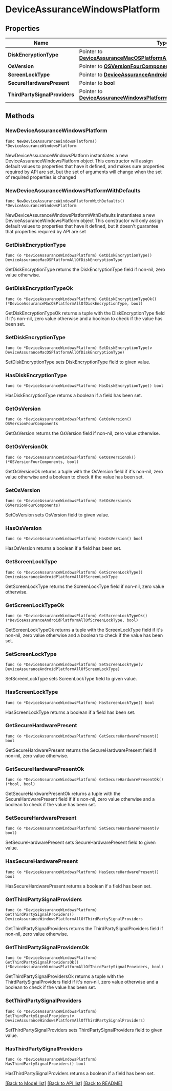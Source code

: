 # DeviceAssuranceWindowsPlatform

## Properties

Name | Type | Description | Notes
------------ | ------------- | ------------- | -------------
**DiskEncryptionType** | Pointer to [**DeviceAssuranceMacOSPlatformAllOfDiskEncryptionType**](DeviceAssuranceMacOSPlatformAllOfDiskEncryptionType.md) |  | [optional] 
**OsVersion** | Pointer to [**OSVersionFourComponents**](OSVersionFourComponents.md) |  | [optional] 
**ScreenLockType** | Pointer to [**DeviceAssuranceAndroidPlatformAllOfScreenLockType**](DeviceAssuranceAndroidPlatformAllOfScreenLockType.md) |  | [optional] 
**SecureHardwarePresent** | Pointer to **bool** |  | [optional] 
**ThirdPartySignalProviders** | Pointer to [**DeviceAssuranceWindowsPlatformAllOfThirdPartySignalProviders**](DeviceAssuranceWindowsPlatformAllOfThirdPartySignalProviders.md) |  | [optional] 

## Methods

### NewDeviceAssuranceWindowsPlatform

`func NewDeviceAssuranceWindowsPlatform() *DeviceAssuranceWindowsPlatform`

NewDeviceAssuranceWindowsPlatform instantiates a new DeviceAssuranceWindowsPlatform object
This constructor will assign default values to properties that have it defined,
and makes sure properties required by API are set, but the set of arguments
will change when the set of required properties is changed

### NewDeviceAssuranceWindowsPlatformWithDefaults

`func NewDeviceAssuranceWindowsPlatformWithDefaults() *DeviceAssuranceWindowsPlatform`

NewDeviceAssuranceWindowsPlatformWithDefaults instantiates a new DeviceAssuranceWindowsPlatform object
This constructor will only assign default values to properties that have it defined,
but it doesn't guarantee that properties required by API are set

### GetDiskEncryptionType

`func (o *DeviceAssuranceWindowsPlatform) GetDiskEncryptionType() DeviceAssuranceMacOSPlatformAllOfDiskEncryptionType`

GetDiskEncryptionType returns the DiskEncryptionType field if non-nil, zero value otherwise.

### GetDiskEncryptionTypeOk

`func (o *DeviceAssuranceWindowsPlatform) GetDiskEncryptionTypeOk() (*DeviceAssuranceMacOSPlatformAllOfDiskEncryptionType, bool)`

GetDiskEncryptionTypeOk returns a tuple with the DiskEncryptionType field if it's non-nil, zero value otherwise
and a boolean to check if the value has been set.

### SetDiskEncryptionType

`func (o *DeviceAssuranceWindowsPlatform) SetDiskEncryptionType(v DeviceAssuranceMacOSPlatformAllOfDiskEncryptionType)`

SetDiskEncryptionType sets DiskEncryptionType field to given value.

### HasDiskEncryptionType

`func (o *DeviceAssuranceWindowsPlatform) HasDiskEncryptionType() bool`

HasDiskEncryptionType returns a boolean if a field has been set.

### GetOsVersion

`func (o *DeviceAssuranceWindowsPlatform) GetOsVersion() OSVersionFourComponents`

GetOsVersion returns the OsVersion field if non-nil, zero value otherwise.

### GetOsVersionOk

`func (o *DeviceAssuranceWindowsPlatform) GetOsVersionOk() (*OSVersionFourComponents, bool)`

GetOsVersionOk returns a tuple with the OsVersion field if it's non-nil, zero value otherwise
and a boolean to check if the value has been set.

### SetOsVersion

`func (o *DeviceAssuranceWindowsPlatform) SetOsVersion(v OSVersionFourComponents)`

SetOsVersion sets OsVersion field to given value.

### HasOsVersion

`func (o *DeviceAssuranceWindowsPlatform) HasOsVersion() bool`

HasOsVersion returns a boolean if a field has been set.

### GetScreenLockType

`func (o *DeviceAssuranceWindowsPlatform) GetScreenLockType() DeviceAssuranceAndroidPlatformAllOfScreenLockType`

GetScreenLockType returns the ScreenLockType field if non-nil, zero value otherwise.

### GetScreenLockTypeOk

`func (o *DeviceAssuranceWindowsPlatform) GetScreenLockTypeOk() (*DeviceAssuranceAndroidPlatformAllOfScreenLockType, bool)`

GetScreenLockTypeOk returns a tuple with the ScreenLockType field if it's non-nil, zero value otherwise
and a boolean to check if the value has been set.

### SetScreenLockType

`func (o *DeviceAssuranceWindowsPlatform) SetScreenLockType(v DeviceAssuranceAndroidPlatformAllOfScreenLockType)`

SetScreenLockType sets ScreenLockType field to given value.

### HasScreenLockType

`func (o *DeviceAssuranceWindowsPlatform) HasScreenLockType() bool`

HasScreenLockType returns a boolean if a field has been set.

### GetSecureHardwarePresent

`func (o *DeviceAssuranceWindowsPlatform) GetSecureHardwarePresent() bool`

GetSecureHardwarePresent returns the SecureHardwarePresent field if non-nil, zero value otherwise.

### GetSecureHardwarePresentOk

`func (o *DeviceAssuranceWindowsPlatform) GetSecureHardwarePresentOk() (*bool, bool)`

GetSecureHardwarePresentOk returns a tuple with the SecureHardwarePresent field if it's non-nil, zero value otherwise
and a boolean to check if the value has been set.

### SetSecureHardwarePresent

`func (o *DeviceAssuranceWindowsPlatform) SetSecureHardwarePresent(v bool)`

SetSecureHardwarePresent sets SecureHardwarePresent field to given value.

### HasSecureHardwarePresent

`func (o *DeviceAssuranceWindowsPlatform) HasSecureHardwarePresent() bool`

HasSecureHardwarePresent returns a boolean if a field has been set.

### GetThirdPartySignalProviders

`func (o *DeviceAssuranceWindowsPlatform) GetThirdPartySignalProviders() DeviceAssuranceWindowsPlatformAllOfThirdPartySignalProviders`

GetThirdPartySignalProviders returns the ThirdPartySignalProviders field if non-nil, zero value otherwise.

### GetThirdPartySignalProvidersOk

`func (o *DeviceAssuranceWindowsPlatform) GetThirdPartySignalProvidersOk() (*DeviceAssuranceWindowsPlatformAllOfThirdPartySignalProviders, bool)`

GetThirdPartySignalProvidersOk returns a tuple with the ThirdPartySignalProviders field if it's non-nil, zero value otherwise
and a boolean to check if the value has been set.

### SetThirdPartySignalProviders

`func (o *DeviceAssuranceWindowsPlatform) SetThirdPartySignalProviders(v DeviceAssuranceWindowsPlatformAllOfThirdPartySignalProviders)`

SetThirdPartySignalProviders sets ThirdPartySignalProviders field to given value.

### HasThirdPartySignalProviders

`func (o *DeviceAssuranceWindowsPlatform) HasThirdPartySignalProviders() bool`

HasThirdPartySignalProviders returns a boolean if a field has been set.


[[Back to Model list]](../README.md#documentation-for-models) [[Back to API list]](../README.md#documentation-for-api-endpoints) [[Back to README]](../README.md)


